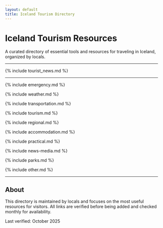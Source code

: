 ```yaml
---
layout: default
title: Iceland Tourism Directory
---
```


# Iceland Tourism Resources

A curated directory of essential tools and resources for traveling in Iceland, organized by locals.

---

{% include tourist_news.md %}

---

{% include emergency.md %}

{% include weather.md %}

{% include transportation.md %}

{% include tourism.md %}

{% include regional.md %}

{% include accommodation.md %}

{% include practical.md %}

{% include news-media.md %}

{% include parks.md %}

{% include other.md %}

---

## About

This directory is maintained by locals and focuses on the most useful resources for visitors. All links are verified before being added and checked monthly for availability.

Last verified: October 2025